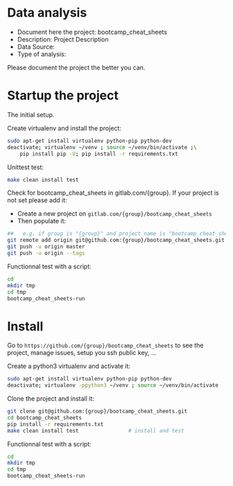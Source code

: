# Data analysis
- Document here the project: bootcamp_cheat_sheets
- Description: Project Description
- Data Source:
- Type of analysis:

Please document the project the better you can.

# Startup the project

The initial setup.

Create virtualenv and install the project:
```bash
sudo apt-get install virtualenv python-pip python-dev
deactivate; virtualenv ~/venv ; source ~/venv/bin/activate ;\
    pip install pip -U; pip install -r requirements.txt
```

Unittest test:
```bash
make clean install test
```

Check for bootcamp_cheat_sheets in gitlab.com/{group}.
If your project is not set please add it:

- Create a new project on `gitlab.com/{group}/bootcamp_cheat_sheets`
- Then populate it:

```bash
##   e.g. if group is "{group}" and project_name is "bootcamp_cheat_sheets"
git remote add origin git@github.com:{group}/bootcamp_cheat_sheets.git
git push -u origin master
git push -u origin --tags
```

Functionnal test with a script:

```bash
cd
mkdir tmp
cd tmp
bootcamp_cheat_sheets-run
```

# Install

Go to `https://github.com/{group}/bootcamp_cheat_sheets` to see the project, manage issues,
setup you ssh public key, ...

Create a python3 virtualenv and activate it:

```bash
sudo apt-get install virtualenv python-pip python-dev
deactivate; virtualenv -ppython3 ~/venv ; source ~/venv/bin/activate
```

Clone the project and install it:

```bash
git clone git@github.com:{group}/bootcamp_cheat_sheets.git
cd bootcamp_cheat_sheets
pip install -r requirements.txt
make clean install test                # install and test
```
Functionnal test with a script:

```bash
cd
mkdir tmp
cd tmp
bootcamp_cheat_sheets-run
```
